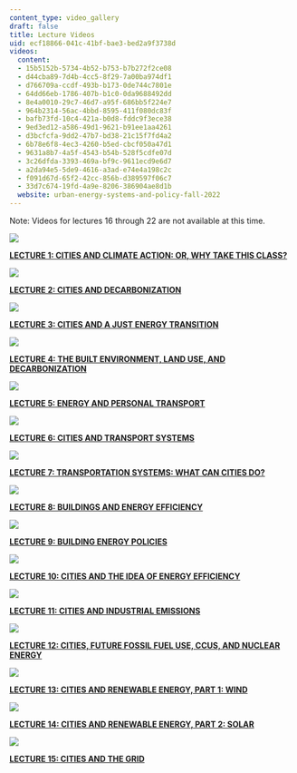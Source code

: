 ```yaml
---
content_type: video_gallery
draft: false
title: Lecture Videos
uid: ecf18866-041c-41bf-bae3-bed2a9f3738d
videos:
  content:
  - 15b5152b-5734-4b52-b753-b7b272f2ce08
  - d44cba89-7d4b-4cc5-8f29-7a00ba974df1
  - d766709a-ccdf-493b-b173-0de744c7801e
  - 64dd66eb-1786-407b-b1c0-0da9688492dd
  - 8e4a0010-29c7-46d7-a95f-686bb5f224e7
  - 964b2314-56ac-4bbd-8595-411f080dc83f
  - bafb73fd-10c4-421a-b0d8-fddc9f3ece38
  - 9ed3ed12-a586-49d1-9621-b91ee1aa4261
  - d3bcfcfa-9dd2-47b7-bd38-21c15f7fd4a2
  - 6b78e6f8-4ec3-4260-b5ed-cbcf050a47d1
  - 9631a8b7-4a5f-4543-b54b-528f5cdfe07d
  - 3c26dfda-3393-469a-bf9c-9611ecd9e6d7
  - a2da94e5-5de9-4616-a3ad-e74e4a198c2c
  - f091d67d-65f2-42cc-856b-d389597f06c7
  - 33d7c674-19fd-4a9e-8206-386904ae8d1b
  website: urban-energy-systems-and-policy-fall-2022
---
```

Note: Videos for lectures 16 through 22 are not available at this time.

[![](https://img.youtube.com/vi/axV4oIluQwY/default.jpg)](https://ocw.mit.edu/courses/11-165j-urban-energy-systems-and-policy-fall-2022/resources/ocw_11165_lecture01_2202sep07_mp4/)

[**LECTURE 1: CITIES AND CLIMATE ACTION: OR, WHY TAKE THIS CLASS?**](https://ocw.mit.edu/courses/11-165j-urban-energy-systems-and-policy-fall-2022/resources/ocw_11165_lecture01_2202sep07_mp4/)

[![](https://img.youtube.com/vi/3jtSEeDiYvE/default.jpg)](https://ocw.mit.edu/courses/11-165j-urban-energy-systems-and-policy-fall-2022/resources/ocw_11165_lecture02_2022sep10_mp4/)

[**LECTURE 2: CITIES AND DECARBONIZATION**](https://ocw.mit.edu/courses/11-165j-urban-energy-systems-and-policy-fall-2022/resources/ocw_11165_lecture02_2022sep10_mp4/)

[![](https://img.youtube.com/vi/Q9XXlbNaOXI/default.jpg)](https://ocw.mit.edu/courses/11-165j-urban-energy-systems-and-policy-fall-2022/resources/ocw_11165_lecture03_2022sep14_mp4/)

[**LECTURE 3: CITIES AND A JUST ENERGY TRANSITION**](https://ocw.mit.edu/courses/11-165j-urban-energy-systems-and-policy-fall-2022/resources/ocw_11165_lecture03_2022sep14_mp4/)

[![](https://img.youtube.com/vi/V2P5SXVl2KA/default.jpg)](https://ocw.mit.edu/courses/11-165j-urban-energy-systems-and-policy-fall-2022/resources/ocw_11165_lecture04_2022sep16_mp4/)

[**LECTURE 4: THE BUILT ENVIRONMENT, LAND USE, AND DECARBONIZATION**](https://ocw.mit.edu/courses/11-165j-urban-energy-systems-and-policy-fall-2022/resources/ocw_11165_lecture04_2022sep16_mp4/)

[![](https://img.youtube.com/vi/EWFGkZ64ng4/default.jpg)](https://ocw.mit.edu/courses/11-165j-urban-energy-systems-and-policy-fall-2022/resources/ocw_11165_lecture05_2022sep20_mp4/)

[**LECTURE 5: ENERGY AND PERSONAL TRANSPORT**](https://ocw.mit.edu/courses/11-165j-urban-energy-systems-and-policy-fall-2022/resources/ocw_11165_lecture05_2022sep20_mp4/)

[![](https://img.youtube.com/vi/IdG07-Ga4BM/default.jpg)](https://ocw.mit.edu/courses/11-165j-urban-energy-systems-and-policy-fall-2022/resources/ocw_11165_lecture06_2022sep28-1325_mp4/)

[**LECTURE 6: CITIES AND TRANSPORT SYSTEMS**](https://ocw.mit.edu/courses/11-165j-urban-energy-systems-and-policy-fall-2022/resources/ocw_11165_lecture06_2022sep28-1325_mp4/)

[![](https://img.youtube.com/vi/rL25BoFW1V4/default.jpg)](https://ocw.mit.edu/courses/11-165j-urban-energy-systems-and-policy-fall-2022/resources/ocw_11165_lecture07_2022sep28-1403_mp4/)

[**LECTURE 7: TRANSPORTATION SYSTEMS: WHAT CAN CITIES DO?**](https://ocw.mit.edu/courses/11-165j-urban-energy-systems-and-policy-fall-2022/resources/ocw_11165_lecture07_2022sep28-1403_mp4/)

[![](https://img.youtube.com/vi/EXYw8_pnKr0/default.jpg)](https://ocw.mit.edu/courses/11-165j-urban-energy-systems-and-policy-fall-2022/resources/ocw_11165_lecture08_2022sep30_mp4/)

[**LECTURE 8: BUILDINGS AND ENERGY EFFICIENCY**](https://ocw.mit.edu/courses/11-165j-urban-energy-systems-and-policy-fall-2022/resources/ocw_11165_lecture08_2022sep30_mp4/)

[![](https://img.youtube.com/vi/AhK3YeJP8Ts/default.jpg)](https://ocw.mit.edu/courses/11-165j-urban-energy-systems-and-policy-fall-2022/resources/ocw_11165_lecture09_2022oct02_mp4/)

[**LECTURE 9: BUILDING ENERGY POLICIES**](https://ocw.mit.edu/courses/11-165j-urban-energy-systems-and-policy-fall-2022/resources/ocw_11165_lecture09_2022oct02_mp4/)

[![](https://img.youtube.com/vi/u1_Wq00b4J8/default.jpg)](https://ocw.mit.edu/courses/11-165j-urban-energy-systems-and-policy-fall-2022/resources/ocw_11165_lecture10_2022oct12_mp4/)

[**LECTURE 10: CITIES AND THE IDEA OF ENERGY EFFICIENCY**](https://ocw.mit.edu/courses/11-165j-urban-energy-systems-and-policy-fall-2022/resources/ocw_11165_lecture10_2022oct12_mp4/)

[![](https://img.youtube.com/vi/aPdgRxcP2lA/default.jpg)](https://ocw.mit.edu/courses/11-165j-urban-energy-systems-and-policy-fall-2022/resources/ocw_11165_lecture11_2022oct14_mp4/)

[**LECTURE 11: CITIES AND INDUSTRIAL EMISSIONS**](https://ocw.mit.edu/courses/11-165j-urban-energy-systems-and-policy-fall-2022/resources/ocw_11165_lecture11_2022oct14_mp4/)

[![](https://img.youtube.com/vi/fQm97XdYErA/default.jpg)](https://ocw.mit.edu/courses/11-165j-urban-energy-systems-and-policy-fall-2022/resources/ocw_11165_lecture12_2022oct17_mp4/)

[**LECTURE 12: CITIES, FUTURE FOSSIL FUEL USE, CCUS, AND NUCLEAR ENERGY**](https://ocw.mit.edu/courses/11-165j-urban-energy-systems-and-policy-fall-2022/resources/ocw_11165_lecture12_2022oct17_mp4/)

[![](https://img.youtube.com/vi/ITE9w9wKVKU/default.jpg)](https://ocw.mit.edu/courses/11-165j-urban-energy-systems-and-policy-fall-2022/resources/ocw_11165_lecture13_2022oct21_mp4/)

[**LECTURE 13: CITIES AND RENEWABLE ENERGY, PART 1: WIND**](https://ocw.mit.edu/courses/11-165j-urban-energy-systems-and-policy-fall-2022/resources/ocw_11165_lecture13_2022oct21_mp4/)

[![](https://img.youtube.com/vi/3WXWESx6jWY/default.jpg)](https://ocw.mit.edu/courses/11-165j-urban-energy-systems-and-policy-fall-2022/resources/ocw_11165_lecture14_2022oct25_mp4/)

[**LECTURE 14: CITIES AND RENEWABLE ENERGY, PART 2: SOLAR**](https://ocw.mit.edu/courses/11-165j-urban-energy-systems-and-policy-fall-2022/resources/ocw_11165_lecture14_2022oct25_mp4/)

[![](https://img.youtube.com/vi/pCR98Hv-HUk/default.jpg)](https://ocw.mit.edu/courses/11-165j-urban-energy-systems-and-policy-fall-2022/resources/ocw_11165_lecture15_2022oct29_mp4/)

[**LECTURE 15: CITIES AND THE GRID**](https://ocw.mit.edu/courses/11-165j-urban-energy-systems-and-policy-fall-2022/resources/ocw_11165_lecture15_2022oct29_mp4/)